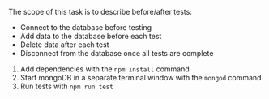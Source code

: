 The scope of this task is to describe before/after tests:

- Connect to the database before testing
- Add data to the database before each test
- Delete data after each test
- Disconnect from the database once all tests are complete 
 
 1. Add dependencies with the `npm install` command
 2. Start mongoDB in a separate terminal window with the `mongod` command
 3. Run tests with `npm run test`
 
 
